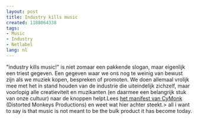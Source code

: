 ```yaml
---
layout: post
title: Industry kills music
created: 1188064338
tags:
- Music
- Industry
- Netlabel
lang: nl
---
```

"industry kills music!" is niet zomaar een pakkende slogan, maar eigenlijk een triest gegeven. Een gegeven waar we ons nog te weinig van bewust zijn als we muziek kopen, bespreken of promoten. We doen allemaal vrolijk mee met het in stand houden van de industrie die uiteindelijk zichzelf, maar voorlopig alle creatieviteit en muzikanten (en daarmee een belangrijk stuk van onze cultuur) naar de knoppen helpt.Lees [het manifest van CyMonk](http://www.distorted-monkeys.com/?page=IndustryKillsMusic) (Distorted Monkeys Productions) en weet wat hier achter steekt.> all i want to say is that music is not meant to be the bulk product it has become today. <!--break-->
